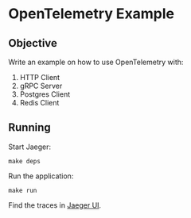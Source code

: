 # OpenTelemetry Example

## Objective

Write an example on how to use OpenTelemetry with:
1. HTTP Client
2. gRPC Server
3. Postgres Client
4. Redis Client

## Running

Start Jaeger:

```shell
make deps
```

Run the application:

```shell
make run
```

Find the traces in [Jaeger UI](http://localhost:16686).